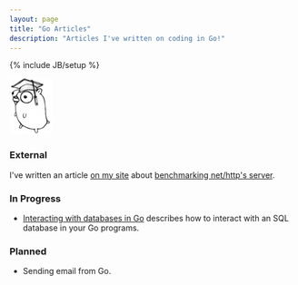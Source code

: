 ```yaml
---
layout: page
title: "Go Articles"
description: "Articles I've written on coding in Go!"
---
```

{% include JB/setup %}

![One of the Go gopher mascots from the Go homepage](/images/gopher/doc.png)

### External
I've written an article [on my site](http://www.kyleisom.net) about
[benchmarking net/http's server](https://nodality.io/goweb_bench).

### In Progress
* [Interacting with databases in Go](/articles/2012-09-01-interacting-with-a-database-in-go.html)
describes how to interact with an SQL database in your Go programs.

### Planned
* Sending email from Go.

